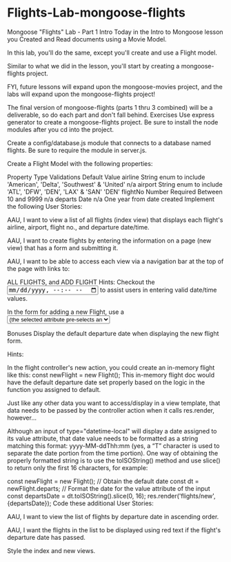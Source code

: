 # Flights-Lab-mongoose-flights

Mongoose "Flights" Lab - Part 1
Intro
Today in the Intro to Mongoose lesson you Created and Read documents using a Movie Model.

In this lab, you'll do the same, except you'll create and use a Flight model.

Similar to what we did in the lesson, you'll start by creating a mongoose-flights project.

FYI, future lessons will expand upon the mongoose-movies project, and the labs will expand upon the mongoose-flights project!

The final version of mongoose-flights (parts 1 thru 3 combined) will be a deliverable, so do each part and don't fall behind.
Exercises
Use express generator to create a mongoose-flights project. Be sure to install the node modules after you cd into the project.

Create a config/database.js module that connects to a database named flights. Be sure to require the module in server.js.

Create a Flight Model with the following properties:

Property	Type	Validations	Default Value
airline	String	enum to include 'American', 'Delta', 'Southwest' & 'United'	n/a
airport	String	enum to include
'ATL', 'DFW', 'DEN', 'LAX' & 'SAN'	'DEN'
flightNo	Number	Required
Between 10 and 9999	n/a
departs	Date	n/a	One year from date created
Implement the following User Stories:

AAU, I want to view a list of all flights (index view) that displays each flight's airline, airport, flight no., and departure date/time.

AAU, I want to create flights by entering the information on a page (new view) that has a form and submitting it.

AAU, I want to be able to access each view via a navigation bar at the top of the page with links to:

ALL FLIGHTS, and
ADD FLIGHT
Hints:
Checkout the <input type="datetime-local"> to assist users in entering valid date/time values.

In the form for adding a new Flight, use a <select name="airport"> to assign the flight's airport. Since they don't change, it's okay to hard-code the <option> elements, e.g., <option value="DEN" selected> (the selected attribute pre-selects an <option>).

Bonuses
Display the default departure date when displaying the new flight form.

Hints:

In the flight controller's new action, you could create an in-memory flight like this:
const newFlight = new Flight();
This in-memory flight doc would have the default departure date set properly based on the logic in the function you assigned to default.

Just like any other data you want to access/display in a view template, that data needs to be passed by the controller action when it calls res.render, however…

Although an input of type="datetime-local" will display a date assigned to its value attribute, that date value needs to be formatted as a string matching this format: yyyy-MM-ddThh:mm (yes, a “T” character is used to separate the date portion from the time portion). One way of obtaining the properly formatted string is to use the toISOString() method and use slice() to return only the first 16 characters, for example:

const newFlight = new Flight();
// Obtain the default date
const dt = newFlight.departs;
// Format the date for the value attribute of the input
const departsDate = dt.toISOString().slice(0, 16);
res.render('flights/new', {departsDate});
Code these additional User Stories:

AAU, I want to view the list of flights by departure date in ascending order.

AAU, I want the flights in the list to be displayed using red text if the flight's departure date has passed.

Style the index and new views.
